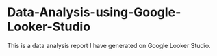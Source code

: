 # Data-Analysis-using-Google-Looker-Studio
This is a data analysis report I have generated on Google Looker Studio.
